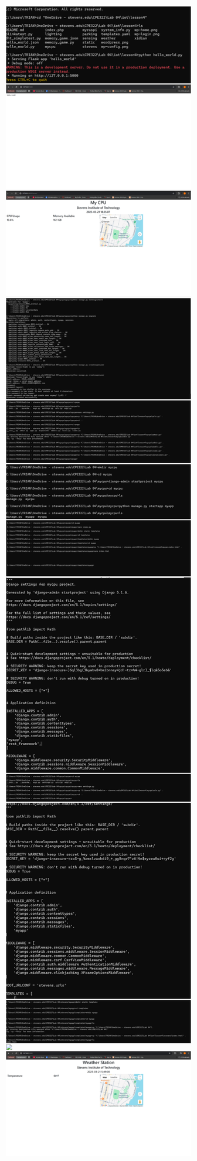 ![](FlaskCmd.png)
![](flaskSite.png)
![](myCPUsite.png)
![](myCpumigrations.png)
![](mycpuadminetc.png)
![](mycpucreation.png)
![](mycpuindex.png)
![](mycpusettings.png)
![](mycpuurls.png)
![](settingsnano.png)
![](stevensstatic.png)
![](stevensstart.pnt)
![](weatherstation.png)
